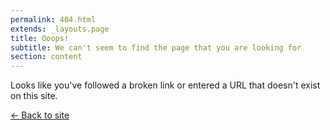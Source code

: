 ```yaml
---
permalink: 404.html
extends: _layouts.page
title: Ooops!
subtitle: We can't seem to find the page that you are looking for
section: content
---
```


Looks like you've followed a broken link or entered a URL that doesn't exist on this site.

[&larr; Back to site](/)
